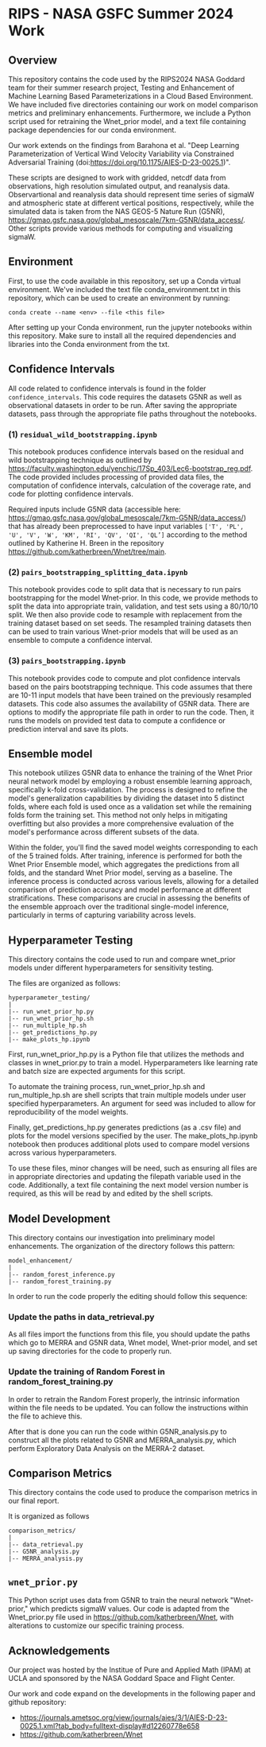 # RIPS - NASA GSFC Summer 2024 Work

## Overview

This repository contains the code used by the RIPS2024 NASA Goddard team for their summer research project, Testing and Enhancement of Machine Learning Based Parameterizations in a Cloud Based Environment. We have included five directories containing our work on model comparison metrics and preliminary enhancements. Furthermore, we include a Python script used for retraining the Wnet_prior model, and a text file containing package dependencies for our conda environment.

Our work extends on the findings from Barahona et al. "Deep Learning Parameterization of Vertical Wind Velocity Variability via Constrained Adversarial Training (doi:https://doi.org/10.1175/AIES-D-23-0025.1)". 

These scripts are designed to work with gridded, netcdf data from observations, high resolution simulated output, and reanalysis data. Observartional and reanalysis data should represent time series of sigmaW and atmospheric state  at different vertical positions, respectively, while the simulated data is taken from the NAS GEOS-5 Nature Run (G5NR), https://gmao.gsfc.nasa.gov/global_mesoscale/7km-G5NR/data_access/. Other scripts provide various methods for computing and visualizing sigmaW.

## Environment

First, to use the code available in this repository, set up a Conda virtual environment. We've included the text file conda_environment.txt in this repository, which can be used to create an environment by running:
<br>
```
conda create --name <env> --file <this file>
```

After setting up your Conda environment, run the jupyter notebooks within this repository. Make sure to install all the required dependencies and libraries into the Conda environment from the txt.

## Confidence Intervals

All code related to confidence intervals is found in the folder `confidence_intervals`. This code requires the datasets G5NR as well as observational datasets in order to be run. After saving the appropriate datasets, pass through the appropriate file paths throughout the notebooks. 

### (1) `residual_wild_bootstrapping.ipynb`

This notebook produces confidence intervals based on the residual and wild bootstrapping technique as outlined by https://faculty.washington.edu/yenchic/17Sp_403/Lec6-bootstrap_reg.pdf. The code provided includes processing of provided data files, the computation of confidence intervals, calculation of the coverage rate, and code for plotting confidence intervals.

Required inputs include G5NR data (accessible here: https://gmao.gsfc.nasa.gov/global_mesoscale/7km-G5NR/data_access/) that has already been preprocessed to have input variables `['T', 'PL', 'U', 'V', 'W', 'KM', 'RI', 'QV', 'QI', 'QL’]` according to the method outlined by Katherine H. Breen in the repository https://github.com/katherbreen/Wnet/tree/main. 

### (2) `pairs_bootstrapping_splitting_data.ipynb`

This notebook provides code to split data that is necessary to run pairs bootstrapping for the model Wnet-prior. In this code, we provide methods to split the data into appropriate train, validation, and test sets using a 80/10/10 split. We then also provide code to resample with replacement from the training dataset based on set seeds. The resampled training datasets then can be used to train various Wnet-prior models that will be used as an ensemble to compute a confidence interval.

### (3) `pairs_bootstrapping.ipynb`

This notebook provides code to compute and plot confidence intervals based on the pairs bootstrapping technique. This code assumes that there are 10-11 input models that have been trained on the previously resampled datasets. This code also assumes the availability of G5NR data. There are options to modify the appropriate file path in order to run the code. Then, it runs the models on provided test data to compute a confidence or prediction interval and save its plots.

## Ensemble model

This notebook utilizes G5NR data to enhance the training of the Wnet Prior neural network model by employing a robust ensemble learning approach, specifically k-fold cross-validation. The process is designed to refine the model's generalization capabilities by dividing the dataset into 5 distinct folds, where each fold is used once as a validation set while the remaining folds form the training set. This method not only helps in mitigating overfitting but also provides a more comprehensive evaluation of the model's performance across different subsets of the data.

Within the folder, you'll find the saved model weights corresponding to each of the 5 trained folds. After training, inference is performed for both the Wnet Prior Ensemble model, which aggregates the predictions from all folds, and the standard Wnet Prior model, serving as a baseline. The inference process is conducted across various levels, allowing for a detailed comparison of prediction accuracy and model performance at different stratifications. These comparisons are crucial in assessing the benefits of the ensemble approach over the traditional single-model inference, particularly in terms of capturing variability across levels.

## Hyperparameter Testing

This directory contains the code used to run and compare wnet_prior models under different hyperparameters for sensitivity testing.

The files are organized as follows:

```
hyperparameter_testing/
|
|-- run_wnet_prior_hp.py
|-- run_wnet_prior_hp.sh
|-- run_multiple_hp.sh
|-- get_predictions_hp.py
|-- make_plots_hp.ipynb
```

First, run_wnet_prior_hp.py is a Python file that utilizes the methods and classes in wnet_prior.py to train a model. Hyperparameters like learning rate and batch size are expected arguments for this script.

To automate the training process, run_wnet_prior_hp.sh and run_multiple_hp.sh are shell scripts that train multiple models under user specified hyperparameters. An argument for seed was included to allow for reproducibility of the model weights.

Finally, get_predictions_hp.py generates predictions (as a .csv file) and plots for the model versions specified by the user. The make_plots_hp.ipynb notebook then produces additional plots used to compare model versions across various hyperparameters.

To use these files, minor changes will be need, such as ensuring all files are in appropriate directories and updating the filepath variable used in the code. Additionally, a text file containing the next model version number is required, as this will be read by and edited by the shell scripts.

## Model Development

This directory contains our investigation into preliminary model enhancements. The organization of the directory follows this pattern:

```
model_enhancement/
|
|-- random_forest_inference.py
|-- random_forest_training.py
```

In order to run the code properly the editing should follow this sequence:
### Update the paths in data_retrieval.py
As all files import the functions from this file, you should update the paths which go to MERRA and G5NR data, Wnet model, Wnet-prior model, and set up saving directories for the code to properly run.
### Update the training of Random Forest in random_forest_training.py
In order to retrain the Random Forest properly, the intrinsic information within the file needs to be updated. You can follow the instructions within the file to achieve this.

After that is done you can run the code within G5NR_analysis.py to construct all the plots related to G5NR and MERRA_analysis.py, which perform Exploratory Data Analysis on the MERRA-2 dataset.

## Comparison Metrics

This directory contains the code used to produce the comparison metrics in our final report.

It is organized as follows
```
comparison_metrics/
|
|-- data_retrieval.py
|-- G5NR_analysis.py
|-- MERRA_analysis.py
```


## `wnet_prior.py`

This Python script uses data from G5NR to train the neural network "Wnet-prior," which predicts sigmaW values. Our code is adapted from the Wnet_prior.py file used in https://github.com/katherbreen/Wnet, with alterations to customize our specific training process.



## Acknowledgements

Our project was hosted by the Institue of Pure and Applied Math (IPAM) at UCLA and sponsored by the NASA Goddard Space and Flight Center.

Our work and code expand on the developments in the following paper and github repository:
- https://journals.ametsoc.org/view/journals/aies/3/1/AIES-D-23-0025.1.xml?tab_body=fulltext-display#d12260778e658
- https://github.com/katherbreen/Wnet
